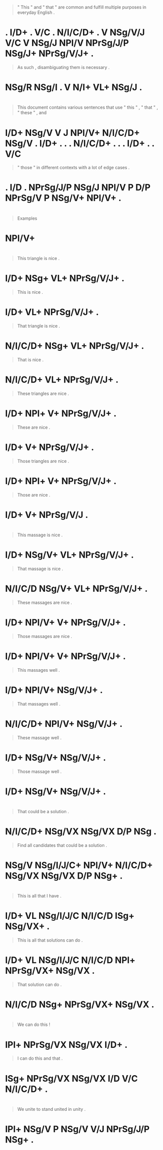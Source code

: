 > " This " and " that     " are common  and fulfill multiple purposes in        everyday English    .
# . I/D+ . V/C . N/I/C/D+ . V   NSg/V/J V/C V       NSg/J    NPl/V    NPrSg/J/P NSg/J+   NPrSg/V/J+ .
> As    such  , disambiguating them is  necessary .
# NSg/R NSg/I . V              N/I+ VL+ NSg/J     .
>
#
> This document contains various sentences that     use   " this " , " that     " , " these " , and
# I/D+ NSg/V    V        J       NPl/V+    N/I/C/D+ NSg/V . I/D+ . . . N/I/C/D+ . . . I/D+  . . V/C
> " those " in        different contexts with a   lot     of edge   cases  .
# . I/D   . NPrSg/J/P NSg/J     NPl/V    P    D/P NPrSg/V P  NSg/V+ NPl/V+ .
>
#
> Examples
# NPl/V+
>
#
> This triangle is  nice       .
# I/D+ NSg+     VL+ NPrSg/V/J+ .
> This is  nice       .
# I/D+ VL+ NPrSg/V/J+ .
> That     triangle is  nice       .
# N/I/C/D+ NSg+     VL+ NPrSg/V/J+ .
> That     is  nice       .
# N/I/C/D+ VL+ NPrSg/V/J+ .
> These triangles are nice       .
# I/D+  NPl+      V+  NPrSg/V/J+ .
> These are nice       .
# I/D+  V+  NPrSg/V/J+ .
> Those triangles are nice       .
# I/D+  NPl+      V+  NPrSg/V/J+ .
> Those are nice      .
# I/D+  V+  NPrSg/V/J .
>
#
> This massage is  nice       .
# I/D+ NSg/V+  VL+ NPrSg/V/J+ .
> That    massage is  nice       .
# N/I/C/D NSg/V+  VL+ NPrSg/V/J+ .
> These massages are nice       .
# I/D+  NPl/V+   V+  NPrSg/V/J+ .
> Those massages are nice       .
# I/D+  NPl/V+   V+  NPrSg/V/J+ .
> This massages well     .
# I/D+ NPl/V+   NSg/V/J+ .
> That     massages well     .
# N/I/C/D+ NPl/V+   NSg/V/J+ .
> These massage well     .
# I/D+  NSg/V+  NSg/V/J+ .
> Those massage well     .
# I/D+  NSg/V+  NSg/V/J+ .
>
#
> That     could  be     a   solution .
# N/I/C/D+ NSg/VX NSg/VX D/P NSg      .
> Find  all        candidates that     could  be     a   solution .
# NSg/V NSg/I/J/C+ NPl/V+     N/I/C/D+ NSg/VX NSg/VX D/P NSg+     .
>
#
> This is all       that    I    have    .
# I/D+ VL NSg/I/J/C N/I/C/D ISg+ NSg/VX+ .
> This is all       that    solutions can       do     .
# I/D+ VL NSg/I/J/C N/I/C/D NPl+      NPrSg/VX+ NSg/VX .
> That    solution can       do     .
# N/I/C/D NSg+     NPrSg/VX+ NSg/VX .
>
#
> We   can      do     this !
# IPl+ NPrSg/VX NSg/VX I/D+ .
> I    can      do     this and that     .
# ISg+ NPrSg/VX NSg/VX I/D  V/C N/I/C/D+ .
>
#
> We   unite to stand united in        unity .
# IPl+ NSg/V P  NSg/V V/J    NPrSg/J/P NSg+  .
